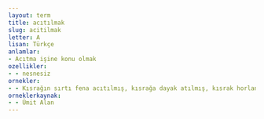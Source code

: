 ```yaml
---
layout: term
title: acıtılmak
slug: acitilmak
letter: A
lisan: Türkçe
anlamlar:
- Acıtma işine konu olmak
ozellikler:
- - nesnesiz
ornekler:
- - Kısrağın sırtı fena acıtılmış, kısrağa dayak atılmış, kısrak horlanmış...
orneklerkaynak:
- - Ümit Alan
---
```

